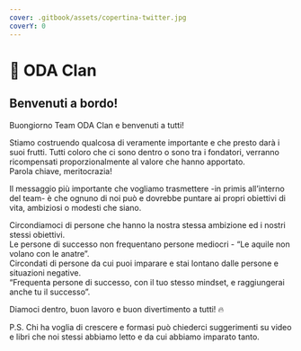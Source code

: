 ```yaml
---
cover: .gitbook/assets/copertina-twitter.jpg
coverY: 0
---
```


# 👋 ODA Clan

## Benvenuti a bordo!

Buongiorno Team ODA Clan e benvenuti a tutti!  &#x20;

Stiamo costruendo qualcosa di veramente importante e che presto darà i suoi frutti. Tutti coloro che ci sono dentro o sono tra i fondatori, verranno ricompensati proporzionalmente al valore che hanno apportato. \
Parola chiave, meritocrazia!

Il messaggio più importante che vogliamo trasmettere -in primis all’interno del team- è che ognuno di noi può e dovrebbe puntare ai propri obiettivi di vita, ambiziosi o modesti che siano. &#x20;

Circondiamoci di persone che hanno la nostra stessa ambizione ed i nostri stessi obiettivi. \
Le persone di successo non frequentano persone mediocri - “Le aquile non volano con le anatre”. \
Circondati di persone da cui puoi imparare e stai lontano dalle persone e situazioni negative. \
“Frequenta persone di successo, con il tuo stesso mindset, e raggiungerai anche tu il successo”.  

Diamoci dentro, buon lavoro e buon divertimento a tutti! 🔥

P.S. Chi ha voglia di crescere e formasi può chiederci suggerimenti su video e libri che noi stessi abbiamo letto e da cui abbiamo imparato tanto.
